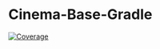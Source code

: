 # Cinema-Base-Gradle
[![Coverage](https://sonarcloud.io/api/project_badges/measure?project=Sergey113222_Cinema-Base-Gradle&metric=coverage)](https://sonarcloud.io/summary/new_code?id=Sergey113222_Cinema-Base-Gradle)
